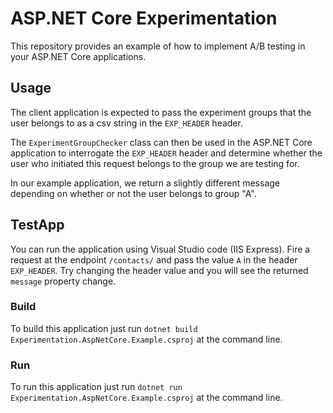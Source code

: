 # ASP.NET Core Experimentation
This repository provides an example of how to implement A/B testing in your ASP.NET Core applications.

## Usage
The client application is expected to pass the experiment groups that the user belongs to as a csv string in the `EXP_HEADER` header.

The `ExperimentGroupChecker` class can then be used in the ASP.NET Core application to interrogate the `EXP_HEADER` header and determine whether the user who initiated this request belongs to the group we are testing for.

In our example application, we return a slightly different message depending on whether or not the user belongs to group "A".

## TestApp
You can run the application using Visual Studio code (IIS Express). Fire a request at the endpoint `/contacts/` and pass the value `A` in the header `EXP_HEADER`. Try changing the header value and you will see the returned `message` property change.

### Build
To build this application just run `dotnet build Experimentation.AspNetCore.Example.csproj` at the command line.

### Run
To run this application just run `dotnet run Experimentation.AspNetCore.Example.csproj` at the command line.